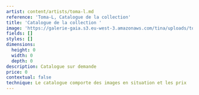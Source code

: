 ```yaml
---
artist: content/artists/toma-l.md
reference: 'Toma-L, Catalogue de la collection'
title: 'Catalogue de la collection '
image: 'https://galerie-gaia.s3.eu-west-3.amazonaws.com/tina/uploads/toma-l/galeriegaia-catalogue-tomal-ilpeintsurnantes.jpg'
fields: []
styles: []
dimensions:
  height: 0
  width: 0
  depth: 0
description: Catalogue sur demande
price: 0
contextual: false
technique: Le catalogue comporte des images en situation et les prix
---
```


